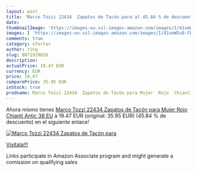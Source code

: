 ```yaml
---
layout: post
title: 'Marco Tozzi 22434  Zapatos de Tacón para al 45.84 % de descuento'
date: 
thumbnailImage: 'https://images-eu.ssl-images-amazon.com/images/I/41xmW5u8-FL._SL200_.jpg'
images: [ 'https://images-eu.ssl-images-amazon.com/images/I/41xmW5u8-FL._SL200_.jpg' ]
comments: true
category: ofertas
author: ring
slug: B0719J9826
description:
actualPrice: 19.47 EUR
currency: EUR
price: 19.47
comparePrice: 35.95 EUR
inStock: true
prodname: Marco Tozzi 22434  Zapatos de Tacón para Mujer  Rojo  Chianti Antic   38 EU
---
```


Ahora mismo tienes [Marco Tozzi 22434  Zapatos de Tacón para Mujer  Rojo  Chianti Antic   38 EU](https://www.amazon.es/dp/B0719J9826/?tag=tolees-21) a 19.47 EUR (original: 35.95 EUR) (45.84 %  de descuento) en el siguiente enlace!

[![Marco Tozzi 22434  Zapatos de Tacón para](https://images-eu.ssl-images-amazon.com/images/I/41xmW5u8-FL._SL200_.jpg)](https://www.amazon.es/dp/B0719J9826/?tag=tolees-21)

[Visítala!!!](https://www.amazon.es/dp/B0719J9826/?tag=tolees-21)

Links participate in Amazon Associate program and might generate a comission on qualifying sales
